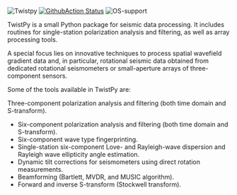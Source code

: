 ![Twistpy](https://github.com/solldavid/TwistPy/blob/main/docs/source/_static/logo_adobe_title.svg)
[![GithubAction Status](https://github.com/solldavid/twistpy/actions/workflows/build.yaml/badge.svg)](https://github.com/solldavid/twistpy/actions/workflows/build.yaml)
![OS-support](https://img.shields.io/badge/OS-linux,win,osx-850A8B.svg)


TwistPy is a small Python package for seismic data processing. It includes routines for single-station polarization
analysis and filtering, as well as array processing tools.

A special focus lies on innovative techniques to process spatial wavefield gradient data and, in particular, rotational
seismic data obtained from dedicated rotational seismometers or small-aperture arrays of three-component sensors.

Some of the tools available in TwistPy are:

 Three-component polarization analysis and filtering (both time domain and S-transform).
- Six-component polarization analysis and filtering (both time domain and S-transform).
- Six-component wave type fingerprinting.
- Single-station six-component Love- and Rayleigh-wave dispersion and Rayleigh wave ellipticity angle estimation.
- Dynamic tilt corrections for seismometers using direct rotation measurements.
- Beamforming (Bartlett, MVDR, and MUSIC algorithm).
- Forward and inverse S-transform (Stockwell transform).
